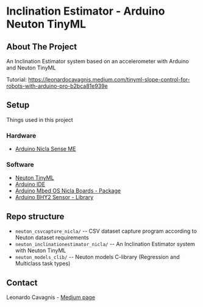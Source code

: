 # Inclination Estimator - Arduino Neuton TinyML

<!-- ABOUT THE PROJECT -->
## About The Project
An Inclination Estimator system based on an accelerometer with Arduino and Neuton TinyML

Tutorial: https://leonardocavagnis.medium.com/tinyml-slope-control-for-robots-with-arduino-pro-b2bca81e939e

<!-- SETUP -->
## Setup
Things used in this project

### Hardware
* [Arduino Nicla Sense ME](https://store.arduino.cc/products/nicla-sense-me)

### Software
* [Neuton TinyML](https://neuton.ai/)
* [Arduino IDE](https://www.arduino.cc/en/software)
* [Arduino Mbed OS Nicla Boards - Package](https://docs.arduino.cc/software/ide-v1/tutorials/getting-started/cores/arduino-mbed_nicla)
* [Arduino BHY2 Sensor - Library](https://www.arduino.cc/reference/en/libraries/arduino_bhy2)

<!-- REPO structure -->
## Repo structure
- `neuton_csvcapture_nicla/` -- CSV dataset capture program according to Neuton dataset requirements
- `neuton_inclinationestimator_nicla/` -- An Inclination Estimator system with Neuton TinyML
- `neuton_models_clib/` -- Neuton models C-library (Regression and Multiclass task types)

<!-- CONTACT -->
## Contact
Leonardo Cavagnis - [Medium page](https://leonardocavagnis.medium.com/)
